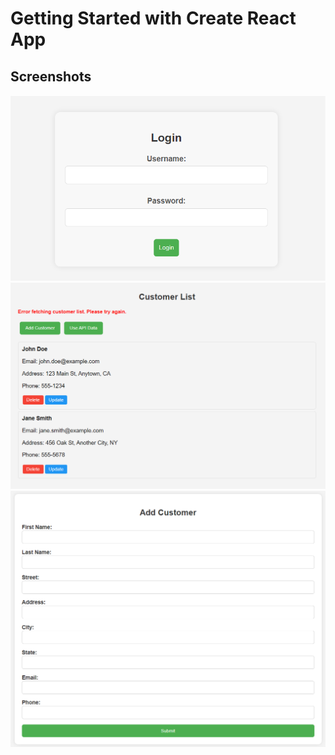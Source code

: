 # Getting Started with Create React App

## Screenshots

![Screenshot 1](https://raw.githubusercontent.com/prakashpoojary/API_Integration/main/images/login.png)
![Screenshot 2](https://raw.githubusercontent.com/prakashpoojary/API_Integration/main/Images/Customerslist.png)
![Screenshot 3](https://raw.githubusercontent.com/prakashpoojary/API_Integration/main/images/addcustomers.png)
 
